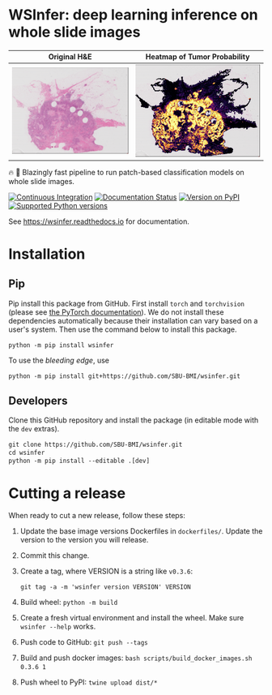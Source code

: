 # WSInfer: deep learning inference on whole slide images

Original H&E                        |  Heatmap of Tumor Probability
:----------------------------------:|:-----------------------------------:
![](docs/images/brca-tissue.png)  | ![](docs/images/brca-heatmap.png)

🔥 🚀 Blazingly fast pipeline to run patch-based classification models on whole slide images.

[![Continuous Integration](https://github.com/SBU-BMI/wsinfer/actions/workflows/ci.yml/badge.svg)](https://github.com/SBU-BMI/wsinfer/actions/workflows/ci.yml)
[![Documentation Status](https://readthedocs.org/projects/wsinfer/badge/?version=latest)](https://wsinfer.readthedocs.io/en/latest/?badge=latest)
[![Version on PyPI](https://img.shields.io/pypi/v/wsinfer.svg)](https://pypi.org/project/wsinfer/)
[![Supported Python versions](https://img.shields.io/pypi/pyversions/wsinfer)](https://pypi.org/project/wsinfer/)

See https://wsinfer.readthedocs.io for documentation.

# Installation

## Pip

Pip install this package from GitHub. First install `torch` and `torchvision`
(please see [the PyTorch documentation](https://pytorch.org/get-started/locally/)).
We do not install these dependencies automatically because their installation can vary based
on a user's system. Then use the command below to install this package.

```
python -m pip install wsinfer
```

To use the _bleeding edge_, use

```
python -m pip install git+https://github.com/SBU-BMI/wsinfer.git
```

## Developers

Clone this GitHub repository and install the package (in editable mode with the `dev` extras).

```
git clone https://github.com/SBU-BMI/wsinfer.git
cd wsinfer
python -m pip install --editable .[dev]
```

# Cutting a release

When ready to cut a new release, follow these steps:

1. Update the base image versions Dockerfiles in `dockerfiles/`. Update the version to
the version you will release.
2. Commit this change.
3. Create a tag, where VERSION is a string like `v0.3.6`:

    ```
    git tag -a -m 'wsinfer version VERSION' VERSION
    ```

4. Build wheel: `python -m build`
5. Create a fresh virtual environment and install the wheel. Make sure `wsinfer --help` works.
6. Push code to GitHub: `git push --tags`
6. Build and push docker images: `bash scripts/build_docker_images.sh 0.3.6 1`
7. Push wheel to PyPI: `twine upload dist/*`
